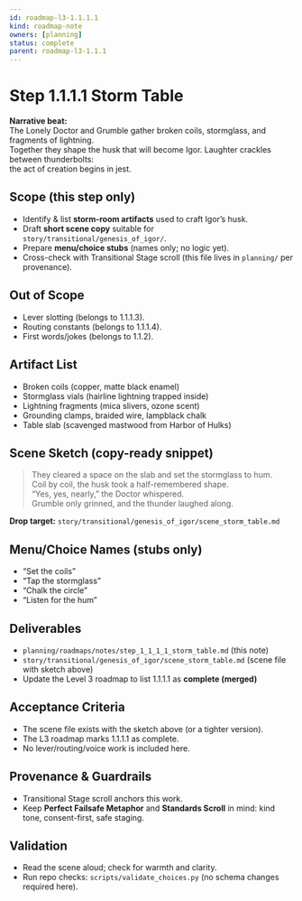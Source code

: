 ```yaml
---
id: roadmap-l3-1.1.1.1
kind: roadmap-note
owners: [planning]
status: complete
parent: roadmap-l3-1.1.1
---
```


# Step 1.1.1.1 Storm Table

**Narrative beat:**  
The Lonely Doctor and Grumble gather broken coils, stormglass, and fragments of lightning.  
Together they shape the husk that will become Igor. Laughter crackles between thunderbolts:  
the act of creation begins in jest.

## Scope (this step only)
- Identify & list **storm-room artifacts** used to craft Igor’s husk.
- Draft **short scene copy** suitable for `story/transitional/genesis_of_igor/`.
- Prepare **menu/choice stubs** (names only; no logic yet).
- Cross-check with Transitional Stage scroll (this file lives in `planning/` per provenance).

## Out of Scope
- Lever slotting (belongs to 1.1.1.3).
- Routing constants (belongs to 1.1.1.4).
- First words/jokes (belongs to 1.1.2).

## Artifact List
- Broken coils (copper, matte black enamel)
- Stormglass vials (hairline lightning trapped inside)
- Lightning fragments (mica slivers, ozone scent)
- Grounding clamps, braided wire, lampblack chalk
- Table slab (scavenged mastwood from Harbor of Hulks)

## Scene Sketch (copy-ready snippet)
> They cleared a space on the slab and set the stormglass to hum.  
> Coil by coil, the husk took a half-remembered shape.  
> “Yes, yes, nearly,” the Doctor whispered.  
> Grumble only grinned, and the thunder laughed along.

**Drop target:** `story/transitional/genesis_of_igor/scene_storm_table.md`

## Menu/Choice Names (stubs only)
- “Set the coils”  
- “Tap the stormglass”  
- “Chalk the circle”  
- “Listen for the hum”

## Deliverables
- `planning/roadmaps/notes/step_1_1_1_1_storm_table.md` (this note)  
- `story/transitional/genesis_of_igor/scene_storm_table.md` (scene file with sketch above)  
- Update the Level 3 roadmap to list 1.1.1.1 as **complete (merged)**  

## Acceptance Criteria
- The scene file exists with the sketch above (or a tighter version).
- The L3 roadmap marks 1.1.1.1 as complete.
- No lever/routing/voice work is included here.

## Provenance & Guardrails
- Transitional Stage scroll anchors this work.
- Keep **Perfect Failsafe Metaphor** and **Standards Scroll** in mind: kind tone, consent-first, safe staging.

## Validation
- Read the scene aloud; check for warmth and clarity.
- Run repo checks: `scripts/validate_choices.py` (no schema changes required here).
